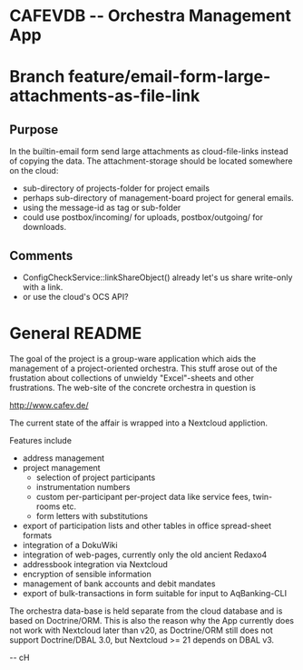 CAFEVDB -- Orchestra Management App
===================================

# Branch feature/email-form-large-attachments-as-file-link #

## Purpose ##

In the builtin-email form send large attachments as cloud-file-links
instead of copying the data. The attachment-storage should be located
somewhere on the cloud:

- sub-directory of projects-folder for project emails
- perhaps sub-directory of management-board project for general emails.
- using the message-id as tag or sub-folder
- could use postbox/incoming/ for uploads, postbox/outgoing/ for downloads.

## Comments ##

- ConfigCheckService::linkShareObject() already let's us share write-only with a link.
- or use the cloud's OCS API?

# General README #

The goal of the project is a group-ware application which aids
the management of a project-oriented orchestra. This stuff arose out
of the frustation about collections of unwieldy "Excel"-sheets and
other frustrations. The web-site of the concrete orchestra in question
is

http://www.cafev.de/

The current state of the affair is wrapped into a Nextcloud appliction.

Features include

- address management
- project management
  - selection of project participants
  - instrumentation numbers
  - custom per-participant per-project data like service fees, twin-rooms etc.
  - form letters with substitutions
- export of participation lists and other tables in office spread-sheet formats
- integration of a DokuWiki
- integration of web-pages, currently only the old ancient Redaxo4
- addressbook integration via Nextcloud
- encryption of sensible information
- management of bank accounts and debit mandates
- export of bulk-transactions in form suitable for input to AqBanking-CLI

The orchestra data-base is held separate from the cloud database and
is based on Doctrine/ORM. This is also the reason why the App
currently does not work with Nextcloud later than v20, as Doctrine/ORM
still does not support Doctrine/DBAL 3.0, but Nextcloud >= 21 depends
on DBAL v3.

--
cH
